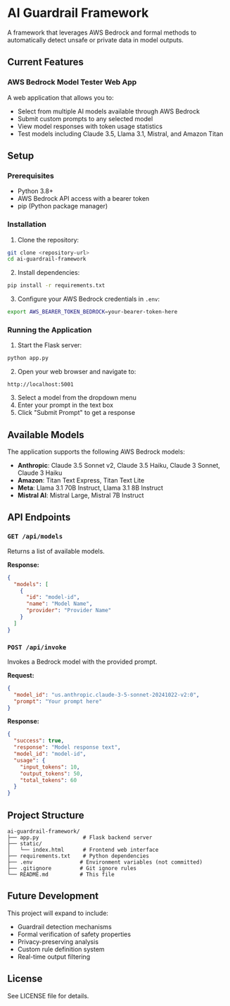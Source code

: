 # AI Guardrail Framework

A framework that leverages AWS Bedrock and formal methods to automatically detect unsafe or private data in model outputs.

## Current Features

### AWS Bedrock Model Tester Web App

A web application that allows you to:
- Select from multiple AI models available through AWS Bedrock
- Submit custom prompts to any selected model
- View model responses with token usage statistics
- Test models including Claude 3.5, Llama 3.1, Mistral, and Amazon Titan

## Setup

### Prerequisites

- Python 3.8+
- AWS Bedrock API access with a bearer token
- pip (Python package manager)

### Installation

1. Clone the repository:
```bash
git clone <repository-url>
cd ai-guardrail-framework
```

2. Install dependencies:
```bash
pip install -r requirements.txt
```

3. Configure your AWS Bedrock credentials in `.env`:
```bash
export AWS_BEARER_TOKEN_BEDROCK=your-bearer-token-here
```

### Running the Application

1. Start the Flask server:
```bash
python app.py
```

2. Open your web browser and navigate to:
```
http://localhost:5001
```

3. Select a model from the dropdown menu
4. Enter your prompt in the text box
5. Click "Submit Prompt" to get a response

## Available Models

The application supports the following AWS Bedrock models:

- **Anthropic**: Claude 3.5 Sonnet v2, Claude 3.5 Haiku, Claude 3 Sonnet, Claude 3 Haiku
- **Amazon**: Titan Text Express, Titan Text Lite
- **Meta**: Llama 3.1 70B Instruct, Llama 3.1 8B Instruct
- **Mistral AI**: Mistral Large, Mistral 7B Instruct

## API Endpoints

### `GET /api/models`
Returns a list of available models.

**Response:**
```json
{
  "models": [
    {
      "id": "model-id",
      "name": "Model Name",
      "provider": "Provider Name"
    }
  ]
}
```

### `POST /api/invoke`
Invokes a Bedrock model with the provided prompt.

**Request:**
```json
{
  "model_id": "us.anthropic.claude-3-5-sonnet-20241022-v2:0",
  "prompt": "Your prompt here"
}
```

**Response:**
```json
{
  "success": true,
  "response": "Model response text",
  "model_id": "model-id",
  "usage": {
    "input_tokens": 10,
    "output_tokens": 50,
    "total_tokens": 60
  }
}
```

## Project Structure

```
ai-guardrail-framework/
├── app.py              # Flask backend server
├── static/
│   └── index.html      # Frontend web interface
├── requirements.txt    # Python dependencies
├── .env               # Environment variables (not committed)
├── .gitignore         # Git ignore rules
└── README.md          # This file
```

## Future Development

This project will expand to include:
- Guardrail detection mechanisms
- Formal verification of safety properties
- Privacy-preserving analysis
- Custom rule definition system
- Real-time output filtering

## License

See LICENSE file for details.
